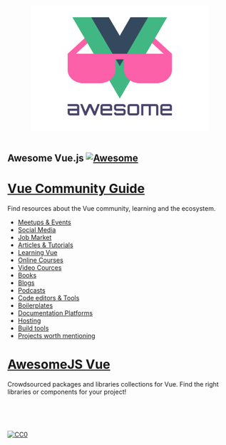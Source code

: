 <p align="center">
  <br>
  <img width="400" src="./logo.svg" alt="logo of vue-awesome repository">
  <br>
  <br>
</p>

## Awesome Vue.js [![Awesome](https://cdn.rawgit.com/sindresorhus/awesome/d7305f38d29fed78fa85652e3a63e154dd8e8829/media/badge.svg)](https://github.com/sindresorhus/awesome)

# [Vue Community Guide](https://vue-community.org/)

Find resources about the Vue community, learning and the ecosystem.

- [Meetups & Events](https://vue-community.org/guide/community/meetups.html)
- [Social Media](https://vue-community.org/guide/community/social-media.html)
- [Job Market](https://vue-community.org/guide/community/job-market.html)
- [Articles & Tutorials](https://vue-community.org/guide/community/vue-3.html)
- [Learning Vue](https://vue-community.org/guide/learning/official-documentation.html)
- [Online Courses](https://vue-community.org/guide/learning/learning-platforms.html)
- [Video Cources](https://vue-community.org/guide/learning/courses.html)
- [Books](https://vue-community.org/guide/learning/books.html)
- [Blogs](https://vue-community.org/guide/learning/blogs.html)
- [Podcasts](https://vue-community.org/guide/learning/podcasts.html)
- [Code editors & Tools](https://vue-community.org/guide/ecosystem/editors-and-tools.html)
- [Boilerplates](https://vue-community.org/guide/ecosystem/boilerplates.html)
- [Documentation Platforms](https://vue-community.org/guide/ecosystem/documentation.html)
- [Hosting](https://vue-community.org/guide/ecosystem/hosting.html)
- [Build tools](https://vue-community.org/guide/ecosystem/build-tools.html)
- [Projects worth mentioning](https://vue-community.org/guide/ecosystem/projects-worth-mentioning.html)

# [AwesomeJS Vue](https://awesomejs.dev/for/vue/)

Crowdsourced packages and libraries collections for Vue. Find the right libraries or components for your project!

<br/>
<br/>
<br/>

[![CC0](https://i.creativecommons.org/p/zero/1.0/88x31.png)](https://creativecommons.org/publicdomain/zero/1.0/)
